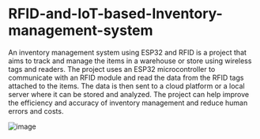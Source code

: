 # RFID-and-IoT-based-Inventory-management-system
An inventory management system using ESP32 and RFID is a project that aims to track and manage the items in a warehouse or store using wireless tags and readers. The project uses an ESP32 microcontroller to communicate with an RFID module and read the data from the RFID tags attached to the items. The data is then sent to a cloud platform or a local server where it can be stored and analyzed. The project can help improve the efficiency and accuracy of inventory management and reduce human errors and costs.

![image](https://github.com/pratz222/RFID-and-IoT-based-Inventory-management-system/assets/53640877/1bc7047a-7de9-4bd0-b420-b530a3e9fe88)

